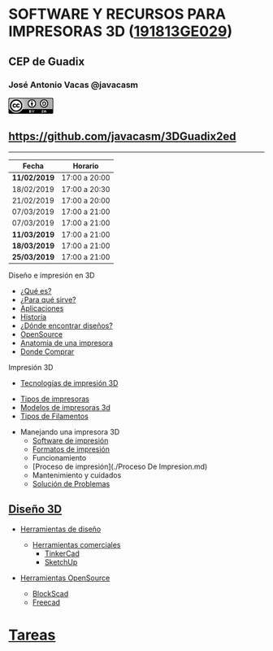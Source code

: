 # SOFTWARE Y RECURSOS PARA IMPRESORAS 3D ([191813GE029](https://www.juntadeandalucia.es/educacion/secretariavirtual/consultaCEP/actividad/191813GE029/))

## CEP de Guadix


### José Antonio Vacas @javacasm

![CCbySA](images/CCbySQ_88x31.png)

## https://github.com/javacasm/3DGuadix2ed

* *  *

|Fecha|	Horario
|---|---
|**11/02/2019**|17:00 a 20:00
|18/02/2019|17:00 a	20:30
|21/02/2019|17:00 a 20:00
|07/03/2019|17:00 a	21:00
|07/03/2019|17:00 a	21:00
|**11/03/2019**|17:00 a	21:00
|**18/03/2019**|17:00 a	21:00
|**25/03/2019**|17:00 a	21:00



Diseño e impresión en 3D

- [¿Qué es?](./QueEs3D.md)
- [¿Para qué sirve?](./ParaQueSirve3D.md)
- [Aplicaciones](./Aplicaciones.md)
- [Historia](./Historia.md.md)
- [¿Dónde encontrar diseños?](./Repositorios.md)
- [OpenSource](./OpenSource.md)
- [Anatomía de una impresora](./impresora3D.md)
- [Donde Comprar](./Comprar.md)


Impresión 3D
- [Tecnologías de impresión 3D](./Teconologias.md)
 * [Tipos de impresoras](./Geometrias.md)
 * [Modelos de impresoras 3d](./Impresoras3D.md)
 * [Tipos de Filamentos](./Filamentos.md)


- Manejando una impresora 3D
  * [Software de impresión](./Software.md)
  * [Formatos de impresión](./Formatos.md)
  * Funcionamiento
  * [Proceso de impresión](./Proceso De Impresion.md)
  * Mantenimiento y cuidados
  * [Solución de Problemas](./Problemas.md)


## [Diseño 3D](Disenio3D.md)
- [Herramientas de diseño](./HerramientasDisenio.md)
  * [Herramientas comerciales](./HerramientasComerciales.md)
     * [TinkerCad](./TinkerCad.md)
     * [SketchUp](./SketchUp.md)

- [Herramientas OpenSource](./HerramientasOpenSource.md)
  * [BlockScad](./BlockScad.md)
  * [Freecad](./Freecad.md)

# [Tareas](./Tareas.md)
